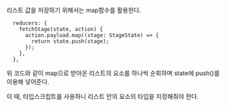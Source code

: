 리스트 값을 저장하기 위해서는 map함수를 활용한다.

```
  reducers: {
    fetchStage(state, action) {
      action.payload.map((stage: StageState) => {
        return state.push(stage);
      });
    },
  },
```

위 코드와 같이 map으로 받아온 리스트의 요소를 하나씩 순회하며 state에 push()를 이용해 넣어준다.


이 때, 타입스크립트를 사용하니 리스트 안의 요소의 타입을 지정해줘야 한다.
